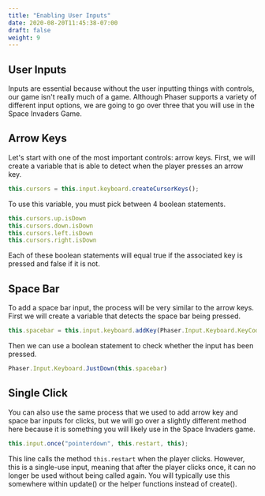 ```yaml
---
title: "Enabling User Inputs"
date: 2020-08-20T11:45:38-07:00
draft: false
weight: 9
---
```


## User Inputs

Inputs are essential because without the user inputting things with controls, our game isn't really much of a game. Although Phaser supports a variety of different input options, we are going to go over three that you will use in the Space Invaders Game.

## Arrow Keys

Let's start with one of the most important controls: arrow keys. First, we will create a variable that is able to detect when the player presses an arrow key.

```javascript
this.cursors = this.input.keyboard.createCursorKeys();
```

To use this variable, you must pick between 4 boolean statements.

```javascript
this.cursors.up.isDown
this.cursors.down.isDown
this.cursors.left.isDown
this.cursors.right.isDown
```

Each of these boolean statements will equal true if the associated key is pressed and false if it is not.

## Space Bar

To add a space bar input, the process will be very similar to the arrow keys. First we will create a variable that detects the space bar being pressed.

```javascript
this.spacebar = this.input.keyboard.addKey(Phaser.Input.Keyboard.KeyCodes.SPACE);
```

Then we can use a boolean statement to check whether the input has been pressed.

```javascript
Phaser.Input.Keyboard.JustDown(this.spacebar)
```

## Single Click

You can also use the same process that we used to add arrow key and space bar inputs for clicks, but we will go over a slightly different method here because it is something you will likely use in the Space Invaders game.

```javascript
this.input.once("pointerdown", this.restart, this);
```

This line calls the method `this.restart` when the player clicks. However, this is a single-use input, meaning that after the player clicks once, it can no longer be used without being called again. You will typically use this somewhere within update() or the helper functions instead of create().
